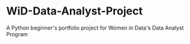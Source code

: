 # WiD-Data-Analyst-Project
A Python beginner's portfolio project for Women in Data's Data Analyst Program

